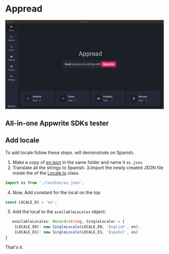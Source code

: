 # Appread

![appread.jpg](./assets/appread.jpg)

## All-in-one Appwrite SDKs tester

## Add locale

To add locale follow these steps. will demonstrate on Spanish.

1. Make a copy of [en.json](./src/locale/locales/en.json) in the same folder and name it `es.json`.
2. Translate all the strings to Spanish.
   3.Import the newly created JSON file inside the of the [Locale.ts](./src/locale/Locale.ts) class.

```typescript
import es from './locales/es.json';
```

4. Now, Add constant for the local on the top

```ts
const LOCALE_ES = 'es';
```

5. Add the local to the `availableLocales` object:

```ts
   availableLocales: Record<string, SingleLocale> = {
    [LOCALE_EN]: new SingleLocale(LOCALE_EN, 'English', en),
    [LOCALE_ES]: new SingleLocale(LOCALE_ES, 'Español', es)
}
```
That's it.